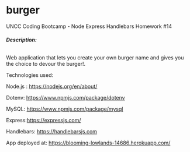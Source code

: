 # burger
UNCC Coding Bootcamp - Node Express Handlebars Homework #14

###### **Description:**

Web application that lets you create your own burger name and gives you the choice to devour the burger!. 

Technologies used:

Node.js : <https://nodejs.org/en/about/>

Dotenv: <https://www.npmjs.com/package/dotenv>

MySQL: <https://www.npmjs.com/package/mysql>

Express:https://expressjs.com/

Handlebars: https://handlebarsjs.com

App deployed at:  https://blooming-lowlands-14686.herokuapp.com/
